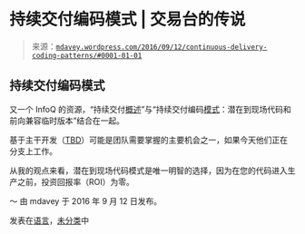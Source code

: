 <!--yml

分类：未分类

日期：2024-05-18 05:29:42

-->

# 持续交付编码模式 | 交易台的传说

> 来源：[`mdavey.wordpress.com/2016/09/12/continuous-delivery-coding-patterns/#0001-01-01`](https://mdavey.wordpress.com/2016/09/12/continuous-delivery-coding-patterns/#0001-01-01)

## 持续交付编码模式

又一个 InfoQ 的资源，“持续交付[概述](https://www.infoq.com/minibooks/continuous-delivery-overview)”与“持续交付编码[模式](https://www.infoq.com/articles/continuous-delivery-coding-patterns)：潜在到现场代码和前向兼容临时版本”结合在一起。

基于主干开发（[TBD](https://www.thoughtworks.com/insights/blog/enabling-trunk-based-development-deployment-pipelines)）可能是团队需要掌握的主要机会之一，如果今天他们正在分支上工作。

从我的观点来看，潜在到现场代码模式是唯一明智的选择，因为在您的代码进入生产之前，投资回报率（ROI）为零。

～ 由 mdavey 于 2016 年 9 月 12 日发布。

发表在[语言](https://mdavey.wordpress.com/category/languages/)，[未分类](https://mdavey.wordpress.com/category/uncategorized/)中
